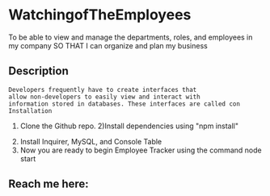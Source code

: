 # WatchingofTheEmployees
To be able to view and manage the departments, roles, and employees in my company SO THAT I can organize and plan my business

 ## Description
    Developers frequently have to create interfaces that 
    allow non-developers to easily view and interact with 
    information stored in databases. These interfaces are called con
    Installation
1. Clone the Github repo.
2)Install dependencies using "npm install" 
2) Install Inquirer, MySQL, and Console Table
3) Now you are ready to begin Employee Tracker using the command node start

## Reach me here: 


 